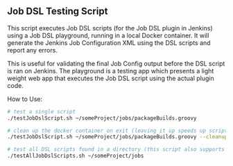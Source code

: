 ## Job DSL Testing Script

This script executes Job DSL scripts (for the Job DSL plugin in Jenkins) using a Job DSL playground, running in a local Docker container. It will generate the Jenkins Job Configuration XML using the DSL scripts and report any errors.

This is useful for validating the final Job Config output before the DSL script is ran on Jenkins. The playground is a testing app which presents a light weight web app that executes the Job DSL script using the actual plugin code.

How to Use:

```bash
# test a single script
./testJobDslScript.sh ~/someProject/jobs/packageBuilds.groovy

# clean up the docker container on exit (leaving it up speeds up script execution)
./testJobDslScript.sh ~/someProject/jobs/packageBuilds.groovy --cleanup-playgrounds

# test all DSL scripts found in a directory (this script also supports the above cleanup flag)
./testAllJobDslScripts.sh ~/someProject/jobs 
``` 